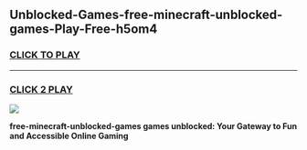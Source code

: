 
## Unblocked-Games-free-minecraft-unblocked-games-Play-Free-h5om4
<h3>
<a href="https://premium76.site?title=free-minecraft-unblocked-games&ref=19M">CLICK TO PLAY</a></h3>
<hr>

<h3>
<a href="https://premium76.site?title=free-minecraft-unblocked-games&ref=19M">CLICK 2 PLAY</a>
  
</h3>

<a href="https://premium76.site?title=free-minecraft-unblocked-games&ref=19M"><img src="https://clearcache.store/games.png"></a>


**free-minecraft-unblocked-games games unblocked: Your Gateway to Fun and Accessible Online Gaming**
